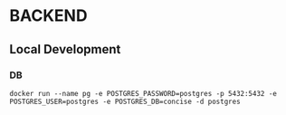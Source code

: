 # BACKEND

## Local Development

### DB

```
docker run --name pg -e POSTGRES_PASSWORD=postgres -p 5432:5432 -e POSTGRES_USER=postgres -e POSTGRES_DB=concise -d postgres
```